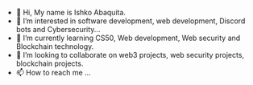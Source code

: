 - 👋 Hi, My name is Ishko Abaquita.
- 👀 I’m interested in software development, web development, Discord bots and Cybersecurity...
- 🌱 I’m currently learning CS50, Web development, Web security and Blockchain technology.
- 💞️ I’m looking to collaborate on web3 projects, web security projects, blockchain projects.
- 📫 How to reach me ...

<!---
IAbaquita/IAbaquita is a ✨ special ✨ repository because its `README.md` (this file) appears on your GitHub profile.
You can click the Preview link to take a look at your changes.
--->
